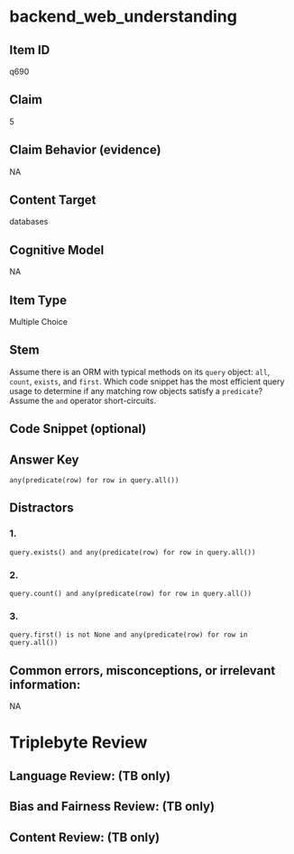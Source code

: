 # backend_web_understanding

## Item ID
q690

## Claim
5

## Claim Behavior (evidence)
NA

## Content Target
databases

## Cognitive Model
NA

## Item Type
Multiple Choice

## Stem
Assume there is an ORM with typical methods on its `query` object: `all`, `count`, `exists`, and `first`.  Which code snippet has the most efficient query usage to determine if any matching row objects satisfy a `predicate`?  Assume the `and` operator short-circuits.

## Code Snippet (optional)


## Answer Key
`any(predicate(row) for row in query.all())`

## Distractors

### 1.
`query.exists() and any(predicate(row) for row in query.all())`

### 2.
`query.count() and any(predicate(row) for row in query.all())`

### 3.
`query.first() is not None and any(predicate(row) for row in query.all())`

## Common errors, misconceptions, or irrelevant information:
NA

# Triplebyte Review


## Language Review: (TB only)


## Bias and Fairness Review: (TB only)


## Content Review: (TB only)

